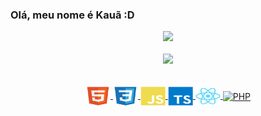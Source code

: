### Olá, meu nome é Kauã :D

<!--
**Kaua6253/kaua6253** is a ✨ _special_ ✨ repository because its `README.md` (this file) appears on your GitHub profile.

Here are some ideas to get you started:

- 🔭 Eu atualmente estou trabalhando como freelancer.
- 🌱 Estou aprofundando meus conhecimentos em NextJS
-->

<div align="center">
  <div align="center">
  <a href="https://github.com/yagomalves">
    <img height="180em" src="https://github-readme-stats.vercel.app/api?username=yagomalves&show_icons=true&theme=dark&include_all_commits=true&count_private=true"/>
    </div>
</br>
  <div align="center">
    <img height="180em" src="https://github-readme-stats.vercel.app/api/top-langs/?username=yagomalves&layout=compact&langs_count=7&theme=dark"/>
</div>
</div>

</br>
 <div align="center">
<div style="display: inline_block"><br>
  <img align="center" alt="HTML" height="30" width="40" src="https://raw.githubusercontent.com/devicons/devicon/master/icons/html5/html5-original.svg">
  <img align="center" alt="CSS" height="30" width="40" src="https://raw.githubusercontent.com/devicons/devicon/master/icons/css3/css3-original.svg">
  <img align="center" alt="JS" height="30" width="40" src="https://raw.githubusercontent.com/devicons/devicon/master/icons/javascript/javascript-plain.svg">
  <img align="center" alt="TS" height="30" width="40" src="https://raw.githubusercontent.com/devicons/devicon/master/icons/typescript/typescript-plain.svg">
  <img align="center" alt="REACT" height="30" width="40" src="https://raw.githubusercontent.com/devicons/devicon/master/icons/react/react-original.svg">
  <img align="center" alt="PHP" height="40" width="55" src="https://cdn.jsdelivr.net/gh/devicons/devicon/icons/php/php-original.svg" />


</div>
 </div>
</br>
